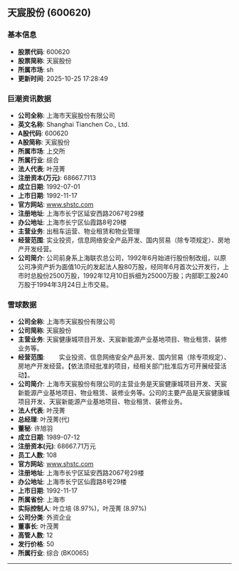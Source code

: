 ## 天宸股份 (600620)

### 基本信息

- **股票代码**: 600620
- **股票简称**: 天宸股份
- **所属市场**: sh
- **更新时间**: 2025-10-25 17:28:49

### 巨潮资讯数据

- **公司全称**: 上海市天宸股份有限公司
- **英文名称**: Shanghai Tianchen Co., Ltd.
- **A股代码**: 600620
- **A股简称**: 天宸股份
- **所属市场**: 上交所
- **所属行业**: 综合
- **法人代表**: 叶茂菁
- **注册资本(万元)**: 68667.7113
- **成立日期**: 1992-07-01
- **上市日期**: 1992-11-17
- **官方网站**: www.shstc.com
- **注册地址**: 上海市长宁区延安西路2067号29楼
- **办公地址**: 上海市长宁区仙霞路8号29楼
- **主营业务**: 出租车运营、物业租赁和物业管理
- **经营范围**: 实业投资，信息网络安全产品开发、国内贸易（除专项规定）、房地产开发经营。
- **公司简介**: 公司前身系上海联农总公司，1992年6月始进行股份制改组，以原公司净资产折为面值10元的发起法人股80万股，经同年6月首次公开发行，上市时总股份2500万股，1992年12月10日拆细为25000万股；内部职工股240万股于1994年3月24日上市交易。

### 雪球数据

- **公司全称**: 上海市天宸股份有限公司
- **公司简称**: 天宸股份
- **主营业务**: 天宸健康城项目开发、天宸新能源产业基地项目、物业租赁、装修业务等。
- **经营范围**: 　　实业投资、信息网络安全产品开发、国内贸易（除专项规定）、房地产开发经营。【依法须经批准的项目，经相关部门批准后方可开展经营活动】。
- **公司简介**: 上海市天宸股份有限公司的主营业务是天宸健康城项目开发、天宸新能源产业基地项目、物业租赁、装修业务等。公司的主要产品是天宸健康城项目开发、天宸新能源产业基地项目、物业租赁、装修业务。
- **法人代表**: 叶茂菁
- **总经理**: 叶茂菁(代)
- **董秘**: 许旭羽
- **成立日期**: 1989-07-12
- **注册资本(元)**: 68667.71万元
- **员工人数**: 108
- **官方网站**: www.shstc.com
- **注册地址**: 上海市长宁区延安西路2067号29楼
- **办公地址**: 上海市长宁区仙霞路8号29楼
- **上市日期**: 1992-11-17
- **所属省份**: 上海市
- **实际控制人**: 叶立培 (8.97%)，叶茂菁 (8.97%)
- **公司分类**: 外资企业
- **董事长**: 叶茂菁
- **高管人数**: 12
- **发行价格**: 50
- **所属行业**: 综合 (BK0065)

---